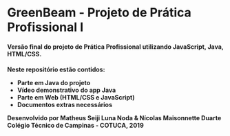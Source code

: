 # GreenBeam - Projeto de Prática Profissional I
<h4>Versão final do projeto de Prática Profissional utilizando JavaScript, Java, HTML/CSS.<h4>
Neste repositório estão contidos:
<ul>
  <li>Parte em Java do projeto</li>
  <li>Vídeo demonstrativo do app Java</li>
  <li>Parte em Web (HTML/CSS e JavaScript)</li>
  <li>Documentos extras necessários</li>
</ul>

<b>Desenvolvido por Matheus Seiji Luna Noda & Nícolas Maisonnette Duarte</b><br>
<b>Colégio Técnico de Campinas - COTUCA, 2019</b>
